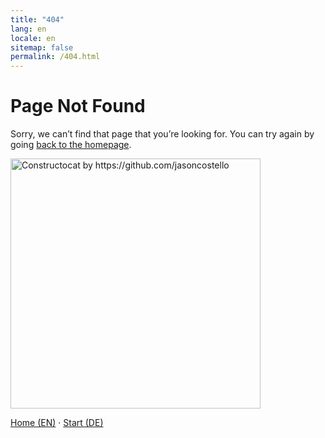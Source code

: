 ```yaml
---
title: "404"
lang: en
locale: en
sitemap: false
permalink: /404.html
---
```


<div id="nf-en">
  <h1>Page Not Found</h1>
  <p>Sorry, we can’t find that page that you’re looking for. You can try again by going
    <a href="{{ '/' | relative_url }}">back to the homepage</a>.
  </p>
  <p>
    <a href="{{ '/' | relative_url }}">
      <img src="{{ '/assets/images/404.jpg' | relative_url }}"
           alt="Constructocat by https://github.com/jasoncostello"
           style="width: 400px;">
    </a>
  </p>
</div>

<div id="nf-de" style="display:none">
  <h1>Seite nicht gefunden</h1>
  <p>Leider konnten wir die angeforderte Seite nicht finden. Versuche es erneut und gehe
    <a href="{{ '/de/' | relative_url }}">zur Startseite</a>.
  </p>
  <p>
    <a href="{{ '/de/' | relative_url }}">
      <img src="{{ '/assets/images/404.jpg' | relative_url }}"
           alt="Constructocat von https://github.com/jasoncostello"
           style="width: 400px;">
    </a>
  </p>
</div>

<noscript>
  <!-- Fallback: show both links if JS is disabled -->
  <p>
    <a href="{{ '/' | relative_url }}">Home (EN)</a> &middot;
    <a href="{{ '/de/' | relative_url }}">Start (DE)</a>
  </p>
</noscript>

<script>
  (function () {
    // Respect site.baseurl safely by using what Jekyll rendered into the page:
    var base = "{{ site.baseurl | default: '' }}";
    // Normalize the path by stripping any baseurl prefix
    var path = location.pathname;
    if (base && path.startsWith(base)) path = path.slice(base.length);
    // Decide language by URL prefix
    var isDE = path.startsWith("/de/");
    // Toggle blocks
    var en = document.getElementById("nf-en");
    var de = document.getElementById("nf-de");
    if (en && de) {
      en.style.display = isDE ? "none" : "block";
      de.style.display = isDE ? "block" : "none";
    }
    // Improve a11y/SEO hint
    try { document.documentElement.setAttribute("lang", isDE ? "de" : "en"); } catch(e) {}
  })();
</script>